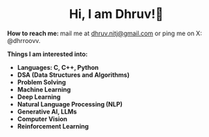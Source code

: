 <h1 align="center">Hi, I am Dhruv!👋</h1>
<p align="left"><b>How to reach me: </b>mail me at <a href="mailto:dhruv.nitj@gmail.com">dhruv.nitj@gmail.com</a> or ping me on X: @dhrroovv.</p>

<p align="left"><b>Things I am interested into:</b></p>
<ul>
  <li><b>Languages: C, C++, Python</b></li>
  <li><b>DSA (Data Structures and Algorithms)</b></li>
  <li><b>Problem Solving</b></li>
  <li><b>Machine Learning</b></li>
  <li><b>Deep Learning</b></li>
  <li><b>Natural Language Processing (NLP)</b></li>
  <li><b>Generative AI, LLMs</b></li>
  <li><b>Computer Vision</b></li>
  <li><b>Reinforcement Learning</b></li>
</ul>

